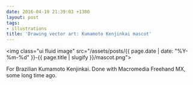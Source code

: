 ```yaml
---
date: 2016-04-19 21:39:03 +1300
layout: post
tags:
- illustrations
title: 'Drawing vector art: Kumamoto Kenjinkai mascot'
---
```


<img class="ui fluid image" src="/assets/posts/{{ page.date | date: "%Y-%m-%d" }}-{{ page.title | slugify }}/mascot.png">

For Brazilian Kumamoto Kenjinkai. Done with Macromedia Freehand MX, some long time ago.

